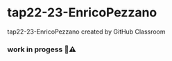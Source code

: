 # tap22-23-EnricoPezzano
tap22-23-EnricoPezzano created by GitHub Classroom

### work in progess 🔭⚠️
